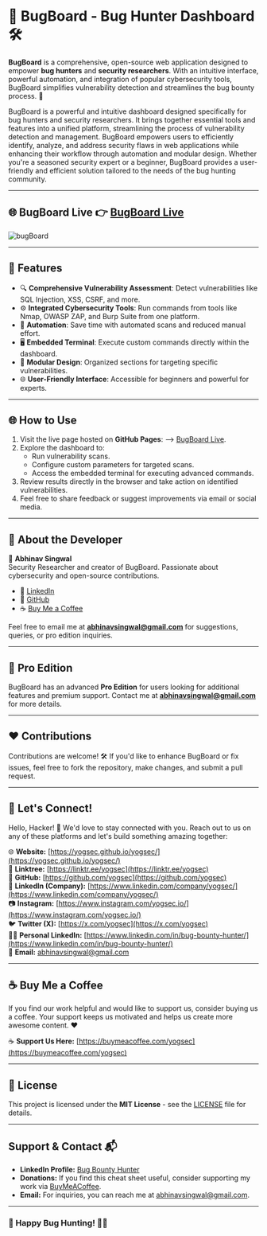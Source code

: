 # 🐞 BugBoard - Bug Hunter Dashboard 🛠️

**BugBoard** is a comprehensive, open-source web application designed to empower **bug hunters** and **security researchers**. With an intuitive interface, powerful automation, and integration of popular cybersecurity tools, BugBoard simplifies vulnerability detection and streamlines the bug bounty process. 🚀

BugBoard is a powerful and intuitive dashboard designed specifically for bug hunters and security researchers. It brings together essential tools and features into a unified platform, streamlining the process of vulnerability detection and management. BugBoard empowers users to efficiently identify, analyze, and address security flaws in web applications while enhancing their workflow through automation and modular design. Whether you're a seasoned security expert or a beginner, BugBoard provides a user-friendly and efficient solution tailored to the needs of the bug hunting community.

---

## 🌐 BugBoard Live 👉 [BugBoard Live](https://yogsec.github.io/BugBoard)

![bugBoard](https://github.com/yogsec/BugBoard/blob/main/bugboard.png)



---

## 🌟 Features

- 🔍 **Comprehensive Vulnerability Assessment**: Detect vulnerabilities like SQL Injection, XSS, CSRF, and more.
- ⚙️ **Integrated Cybersecurity Tools**: Run commands from tools like Nmap, OWASP ZAP, and Burp Suite from one platform.
- 🤖 **Automation**: Save time with automated scans and reduced manual effort.
- 🖥️ **Embedded Terminal**: Execute custom commands directly within the dashboard.
- 🧩 **Modular Design**: Organized sections for targeting specific vulnerabilities.
- 🌐 **User-Friendly Interface**: Accessible for beginners and powerful for experts.

---

## 🌐 How to Use

1. Visit the live page hosted on **GitHub Pages**: --> [BugBoard Live](https://yogsec.github.io/BugBoard).  
2. Explore the dashboard to:
   - Run vulnerability scans.
   - Configure custom parameters for targeted scans.
   - Access the embedded terminal for executing advanced commands.  
3. Review results directly in the browser and take action on identified vulnerabilities.
4. Feel free to share feedback or suggest improvements via email or social media.

---

## 📖 About the Developer

👤 **Abhinav Singwal**  
Security Researcher and creator of BugBoard. Passionate about cybersecurity and open-source contributions.  

- 💼 [LinkedIn](https://www.linkedin.com/in/bug-bounty-hunter/)  
- 🐙 [GitHub](https://github.com/hacker01x)  
- ☕ [Buy Me a Coffee](https://buymeacoffee.com/abhinavsingwal)  

Feel free to email me at **abhinavsingwal@gmail.com** for suggestions, queries, or pro edition inquiries.

---

## 🎁 Pro Edition

BugBoard has an advanced **Pro Edition** for users looking for additional features and premium support. Contact me at **abhinavsingwal@gmail.com** for more details.

---

## ❤️ Contributions

Contributions are welcome! 🛠️ If you'd like to enhance BugBoard or fix issues, feel free to fork the repository, make changes, and submit a pull request.

---

## 🌟 Let's Connect!

Hello, Hacker! 👋 We'd love to stay connected with you. Reach out to us on any of these platforms and let's build something amazing together:

🌐 **Website:** [https://yogsec.github.io/yogsec/](https://yogsec.github.io/yogsec/)  
📜 **Linktree:** [https://linktr.ee/yogsec](https://linktr.ee/yogsec)  
🔗 **GitHub:** [https://github.com/yogsec](https://github.com/yogsec)  
💼 **LinkedIn (Company):** [https://www.linkedin.com/company/yogsec/](https://www.linkedin.com/company/yogsec/)  
📷 **Instagram:** [https://www.instagram.com/yogsec.io/](https://www.instagram.com/yogsec.io/)  
🐦 **Twitter (X):** [https://x.com/yogsec](https://x.com/yogsec)  
👨‍💼 **Personal LinkedIn:** [https://www.linkedin.com/in/bug-bounty-hunter/](https://www.linkedin.com/in/bug-bounty-hunter/)  
📧 **Email:** abhinavsingwal@gmail.com

---

## ☕ Buy Me a Coffee

If you find our work helpful and would like to support us, consider buying us a coffee. Your support keeps us motivated and helps us create more awesome content. ❤️

☕ **Support Us Here:** [https://buymeacoffee.com/yogsec](https://buymeacoffee.com/yogsec)

---

## 📜 License

This project is licensed under the **MIT License** - see the [LICENSE](LICENSE) file for details.

---

## Support & Contact 📬  
- **LinkedIn Profile:** [Bug Bounty Hunter](https://www.linkedin.com/in/bug-bounty-hunter/)  
- **Donations:** If you find this cheat sheet useful, consider supporting my work via [BuyMeACoffee](https://buymeacoffee.com/yogsec).  
- **Email:** For inquiries, you can reach me at [abhinavsingwal@gmail.com](mailto:abhinavsingwal@gmail.com).
  




---

### 🚀 Happy Bug Hunting! 🐞✨
